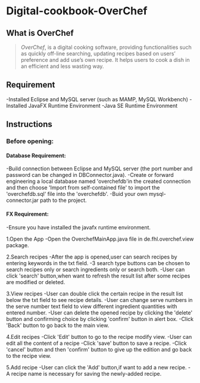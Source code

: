 # Digital-cookbook-OverChef

## What is OverChef
>*OverChef*, is a digital cooking software, providing functionalities such as quickly off-line searching, updating recipes based on users’ preference and add use’s own recipe. It helps users to cook a dish in an efficient and less wasting way.

## Requirement
-Installed Eclipse and MySQL server (such as MAMP, MySQL Workbench)
-Installed JavaFX Runtime Environment
-Java SE Runtime Environment

## Instructions
### Before opening:
####  Database Requirement:
  -Build connection between Eclipse and MySQL server (the port number and password can be changed in DBConnector.java).
  -Create or forward engineering a local database named 'overchefdb'in the created connection and then choose 'Import from self-contained file' to import the 'overchefdb.sql' file into the 'overchefdb'.
  -Buid your own mysql-connector.jar path to the project.
####  FX Requirement:
  -Ensure you have installed the javafx runtime environment.


1.Open the App
  -Open the OverchefMainApp.java file in de.fhl.overchef.view package.


2.Search recipes
  -After the app is opened,user can search recipes by entering keywords in the txt field.
  -3 search type buttons can be chosen to search recipes only or search ingredients only or search both.
  -User can click 'search' button,when want to refresh the result list after some recipes are modified or deleted.


3.View recipes
  -User can double click the certain recipe in the result list below the txt field to see recipe details.
  -User can change serve numbers in the serve number text field to view different ingredient quantities with entered number.
  -User can delete the opened recipe by clicking the 'delete' button and confirming choice by clicking 'confirm' button in alert box.
  -Click 'Back' button to go back to the main view.

4.Edit recipes
  -Click 'Edit' button to go to the recipe modify view.
  -User can edit all the content of a recipe
  -Click 'save' button to save a recipe.
  -Click 'cancel' button and then 'confirm' button to give up the edition and go back to the recipe view.

5.Add recipe
  -User can click the 'Add' button,if want to add a new recipe.
  -A recipe name is necessary for saving the newly-added recipe.


